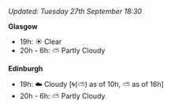 *Updated: Tuesday 27th September 18:30*

**Glasgow**

* 19h: :sunny: Clear
* 20h - 6h: :partly_sunny: Partly Cloudy

**Edinburgh**

* 19h: :cloud: Cloudy [:cyclone:(:partly_sunny:) as of 10h, :partly_sunny: as of 16h]
* 20h - 6h: :partly_sunny: Partly Cloudy
